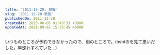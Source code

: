```yaml
---
title: '2011-12-28: 散髪'
slug: '2011-12-28-散髪'
publishedOn: 2011-12-28
createdAt: 2015-08-06 01:43:33 +0900
updatedAt: 2021-09-02 15:35:45 +0900
---
```

いつものところが予約できなかったので、別のところで。(hsbtのを見て思いだした。早速わすれていた…)
